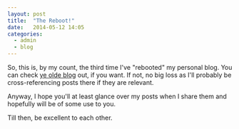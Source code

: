 ```yaml
---
layout: post
title:  "The Reboot!"
date:   2014-05-12 14:05
categories:
  - admin
  - blog
---
```

So, this is, by my count, the third time I've "rebooted" my personal blog.
You can check [ye olde blog](http://rubenoz.blogspot.com) out, if you want. If not, no big loss as I'll probably be cross-referencing posts there if they are relevant.

<!-- more -->

Anyway, I hope you'll at least glance over my posts when I share them and hopefully will be of some use to you.

Till then, be excellent to each other.
